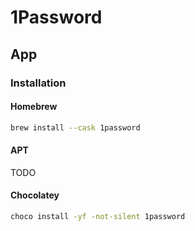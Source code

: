 # 1Password

## App

### Installation

#### Homebrew

```sh
brew install --cask 1password
```

#### APT

TODO

#### Chocolatey

```sh
choco install -yf -not-silent 1password
```
